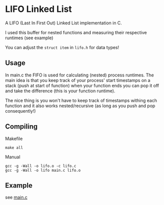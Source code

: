 LIFO Linked List
======

A LIFO (Last In First Out) Linked List implementation in C.

I used this buffer for nested functions and measuring their respective runtimes (see example)

You can adjust the `struct item` in `lifo.h` for data types!

## Usage

In main.c the FIFO is used for calculating (nested) process runtimes. The main idea is that you keep track 
of your process' start timestamps on a stack (push at start of function) when your function ends you can
pop it off and take the difference (this is your function runtime).

The nice thing is you won't have to keep track of timestamps withing each function and it also 
works nested/recursive (as long as you push and pop consequently!)

## Compiling 

Makefile    
    
    make all
    
Manual
    
    gcc -g -Wall -o lifo.o -c lifo.c
    gcc -g -Wall -o lifo main.c lifo.o  
    
## Example

see [main.c](https://github.com/vdevos/C-LIFO/edit/master/main.c)

    

